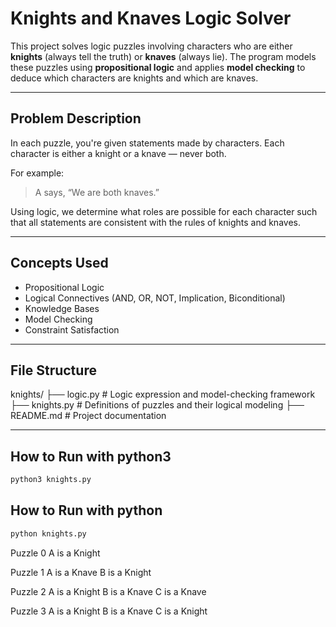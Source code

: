 # Knights and Knaves Logic Solver

This project solves logic puzzles involving characters who are either **knights** (always tell the truth) or **knaves** (always lie). The program models these puzzles using **propositional logic** and applies **model checking** to deduce which characters are knights and which are knaves.

---

## Problem Description

In each puzzle, you're given statements made by characters. Each character is either a knight or a knave — never both.

For example:
> A says, “We are both knaves.”

Using logic, we determine what roles are possible for each character such that all statements are consistent with the rules of knights and knaves.

---

## Concepts Used

- Propositional Logic
- Logical Connectives (AND, OR, NOT, Implication, Biconditional)
- Knowledge Bases
- Model Checking
- Constraint Satisfaction

---

## File Structure

knights/
├── logic.py # Logic expression and model-checking framework
├── knights.py # Definitions of puzzles and their logical modeling
├── README.md # Project documentation


---

## How to Run with python3

```bash
python3 knights.py
```

## How to Run with python

```bash
python knights.py
```

Puzzle 0
    A is a Knight

Puzzle 1
    A is a Knave
    B is a Knight

Puzzle 2
    A is a Knight
    B is a Knave
    C is a Knave

Puzzle 3
    A is a Knight
    B is a Knave
    C is a Knight




